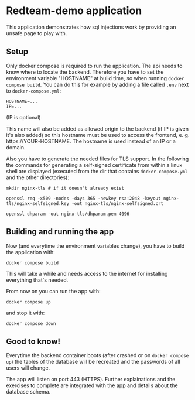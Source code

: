 # Redteam-demo application
This application demonstrates how sql injections work by providing an unsafe page to play with.

## Setup
Only docker compose is required to run the application.
The api needs to know where to locate the backend. Therefore you have to set the environment variable "HOSTNAME" at build time, so when running ``docker compose build``. You can do this for example by adding a file called ``.env`` next to ``docker-compose.yml``:
```env
HOSTNAME=...
IP=...
```
(IP is optional)

This name will also be added as allowed origin to the backend (if IP is given it's also added) so this hostname must be used to access the frontend, e. g. https://YOUR-HOSTNAME.
The hostname is used instead of an IP or a domain.

Also you have to generate the needed files for TLS support. In the following the commands for generating a self-signed certificate from within a linux shell are displayed (executed from the dir that contains ``docker-compose.yml`` and the other directories):
```shell
mkdir nginx-tls # if it doesn't already exist

openssl req -x509 -nodes -days 365 -newkey rsa:2048 -keyout nginx-tls/nginx-selfsigned.key -out nginx-tls/nginx-selfsigned.crt

openssl dhparam -out nginx-tls/dhparam.pem 4096
```
## Building and running the app
Now (and everytime the environment variables change), you have to build the application with:
```shell
docker compose build
```
This will take a while and needs access to the internet for installing everything that's needed.

From now on you can run the app with:
```shell
docker compose up
```
and stop it with:
```shell
docker compose down
```

## Good to know!
Everytime the backend container boots (after crashed or on ``docker compose up``) the tables of the database will be recreated and the passwords of all users will change.

The app will listen on port 443 (HTTPS). Further explainations and the exercises to complete are integrated with the app and details about the database schema.
